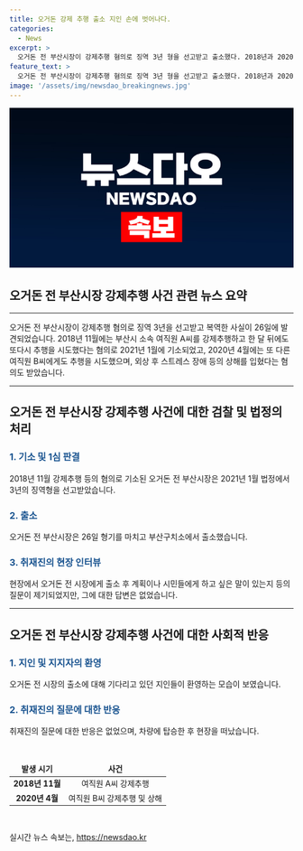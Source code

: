 ```yaml
---
title: 오거돈 강제 추행 출소 지인 손에 벗어나다.
categories:
  - News
excerpt: >
  오거돈 전 부산시장이 강제추행 혐의로 징역 3년 형을 선고받고 출소했다. 2018년과 2020년에 여직원을 강제추행하고 상해를 입힌 혐의를 받았다. 출소 후 공개된 모습에 대한 이목이 집중되고 있다.
feature_text: >
  오거돈 전 부산시장이 강제추행 혐의로 징역 3년 형을 선고받고 출소했다. 2018년과 2020년에 여직원을 강제추행하고 상해를 입힌 혐의를 받았다. 출소 후 공개된 모습에 대한 이목이 집중되고 있다.
image: '/assets/img/newsdao_breakingnews.jpg'
---
```


<p><img src="/assets/img/newsdao_breakingnews.jpg" alt="pcversion 속보" /></p>

<h2 data-ke-size="size26">오거돈 전 부산시장 강제추행 사건 관련 뉴스 요약</h2>

<hr>

<p data-ke-size="size16">오거돈 전 부산시장이 강제추행 혐의로 징역 3년을 선고받고 복역한 사실이 26일에 발견되었습니다. 2018년 11월에는 부산시 소속 여직원 A씨를 강제추행하고 한 달 뒤에도 또다시 추행을 시도했다는 혐의로 2021년 1월에 기소되었고, 2020년 4월에는 또 다른 여직원 B씨에게도 추행을 시도했으며, 외상 후 스트레스 장애 등의 상해를 입혔다는 혐의도 받았습니다.</p>

<hr>

<h2 data-ke-size="size26">오거돈 전 부산시장 강제추행 사건에 대한 검찰 및 법정의 처리</h2>

<h3><b><span style="color: #1a5490;">1. 기소 및 1심 판결</span></b></h3>

<p data-ke-size="size16">2018년 11월 강제추행 등의 혐의로 기소된 오거돈 전 부산시장은 2021년 1월 법정에서 3년의 징역형을 선고받았습니다.</p>

<h3><b><span style="color: #1a5490;">2. 출소</span></b></h3>

<p data-ke-size="size16">오거돈 전 부산시장은 26일 형기를 마치고 부산구치소에서 출소했습니다.</p>

<h3><b><span style="color: #1a5490;">3. 취재진의 현장 인터뷰</span></b></h3>

<p data-ke-size="size16">현장에서 오거돈 전 시장에게 출소 후 계획이나 시민들에게 하고 싶은 말이 있는지 등의 질문이 제기되었지만, 그에 대한 답변은 없었습니다.</p>

<hr>

<h2 data-ke-size="size26">오거돈 전 부산시장 강제추행 사건에 대한 사회적 반응</h2>

<h3><b><span style="color: #1a5490;">1. 지인 및 지지자의 환영</span></b></h3>

<p data-ke-size="size16">오거돈 전 시장의 출소에 대해 기다리고 있던 지인들이 환영하는 모습이 보였습니다.</p>

<h3><b><span style="color: #1a5490;">2. 취재진의 질문에 대한 반응</span></b></h3>

<p data-ke-size="size16">취재진의 질문에 대한 반응은 없었으며, 차량에 탑승한 후 현장을 떠났습니다.</p>

<p data-ke-size="size16">&nbsp;</p>

<table>
<thead>
<tr>
<td style="text-align: center; height: 17px;"><b>발생 시기</b></td>
<td style="text-align: center; height: 17px;"><b>사건</b></td>
</tr>
</thead>
<tbody>
<tr>
<td style="text-align: center; height: 17px;"><b>2018년 11월</b></td>
<td style="text-align: center; height: 17px;">여직원 A씨 강제추행</td>
</tr>
<tr>
<td style="text-align: center; height: 17px;"><b>2020년 4월</b></td>
<td style="text-align: center; height: 17px;">여직원 B씨 강제추행 및 상해</td>
</tr>
</tbody>
</table>

<p data-ke-size="size16">&nbsp;</p>
실시간 뉴스 속보는, <a href="https://newsdao.kr" rel="dofollow">https://newsdao.kr</a>


